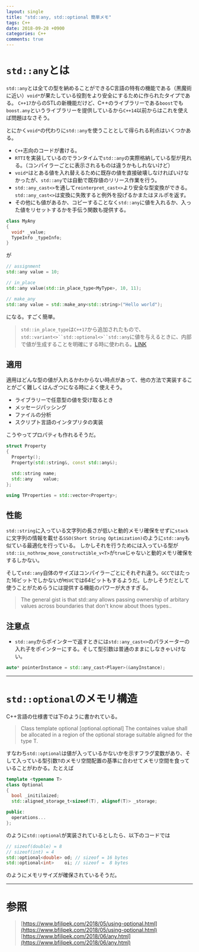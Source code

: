```yaml
---
layout: single
title: "std::any, std::optional 簡単メモ"
tags: C++
date: 2018-09-28 +0900
categories: C++
comments: true
---
```

<script type="text/javascript"
    src="http://cdn.mathjax.org/mathjax/latest/MathJax.js?config=TeX-AMS-MML_HTMLorMML">
</script>

# `std::any`とは

`std::any`とは全ての型を納めることができるC言語の特有の機能である（黒魔術に近い）`void*`が果たしている役割をより安全にするために作られたタイプである。
`C++17`からのSTLの新機能だけど、C++のライブラリーである`boost`でも`boost.any`というライブラリーを提供しているから`C++14`以前からはこれを使えば問題はなさそう。

とにかく`void*`の代わりに`std::any`を使うこととして得られる利点はいくつかある。

* `C++`志向のコードが書ける。
* `RTTI`を実装しているのでランタイムで`std::any`の実際格納している型が見れる。（コンパイラーごとに表示されるものは違うかもしれないけど）
* `void*`はとある値を入れ替えるために既存の値を直接破壊しなければいけなかったが、`std::any`では自動で既存値のリリース作業を行う。
* `std::any_cast<>`を通して`reinterpret_cast<>`より安全な型変換ができる。`std::any_cast<>`は変換に失敗すると例外を投げるかまたはヌルポを返す。
* その他にも値があるか、コピーすることなく`std::any`に値を入れるか、入った値をリセットするかを手伝う関数も提供する。

``` c++
class MyAny
{
  void* _value;
  TypeInfo _typeInfo;
}
```

が

``` c++
// assignment
std::any value = 10;

// in_place
std::any value(std::in_place_type<MyType>, 10, 11);

// make_any
std::any value = std::make_any<std::string>("Hello world");
```

になる。すごく簡単。

> `std::in_place_type`は`C++17`から追加されたもので、`std::variant<>``std::optional<>``std::any`に値を与えるときに、内部で値が生成することを明確にする時に使われる。[LINK](https://en.cppreference.com/w/cpp/utility/in_place)

## 適用

適用はどんな型の値が入れるかわからない時点があって、他の方法で実装することがごく難しくはんざつになる時によく使えそう。

* ライブラリーで任意型の値を受け取るとき
* メッセージパッシング
* ファイルの分析
* スクリプト言語のインタプリタの実装

こうやってプロパティも作れるそうだ。

``` c++
struct Property
{
  Property();
  Property(std::string&, const std::any&);

  std::string name;
  std::any    value;
};

using TProperties = std::vector<Property>;
```

## 性能

`std::string`に入っている文字列の長さが低いと動的メモリ確保をせずに`stack`に文字列の情報を載せる`SSO(Short String Optimization)`のように`std::any`も似ている最適化を行っている。
しかしそれを行うためには入っている型が`std::is_nothrow_move_constructible_v<T>`が`true`じゃないと動的メモリ確保をするしかない。

そして`std::any`自体のサイズはコンパイラーごとにそれぞれ違う。`GCC`ではたった16ビットでしかないが`MSVC`では64ビットもするようだ。しかしそうだとして使うことがためらうには提供する機能のパワーが大きすぎる。

> The general gist is that std::any allows passing ownership of arbitary values across boundaries that don't know about thoes types..

## 注意点

* `std::any`からポインターで返すときには`std::any_cast<>`のパラメーターの入れ子をポインターにする。そして型引数は普通のままにしなきゃいけない。

``` c++
auto* pointerInstance = std::any_cast<Player>(&anyInstance);
```

---

# `std::optional`のメモリ構造

C++言語の仕様書では下のように書かれている。

> Class template optional [optional.optional]
> The containes value shall be allocated in a region of the optional storage suitable aligned for the type T.

すなわち`std::optional`は値が入っているかないかを示すフラグ変数があり、そして入っている型引数`T`のメモリ空間配置の基準に合わせてメモリ空間を食っていることがわかる。たとえば

``` c++
template <typename T>
class Optional
{
  bool _initilaized;
  std::aligned_storage_t<sizeof(T), alignof(T)> _storage;

public:
  operations...
};
```

のように`std::optional`が実装されているとしたら、以下のコードでは

``` c++
// sizeof(double) = 8
// sizeof(int) = 4
std::optional<double> od; // sizeof = 16 bytes
std::optional<int>    oi; // sizeof =  8 bytes
```

のようにメモリサイズが確保されているそうだ。

---

# 参照

> [https://www.bfilipek.com/2018/05/using-optional.html](https://www.bfilipek.com/2018/05/using-optional.html)
> [https://www.bfilipek.com/2018/06/any.html](https://www.bfilipek.com/2018/06/any.html)